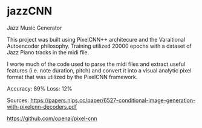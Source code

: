 # jazzCNN
Jazz Music Generator

This project was built using PixelCNN++ architecure and the Varaitional Autoencoder philosophy.
Training utilized 20000 epochs with a dataset of Jazz Piano tracks in the midi file.

I worte much of the code used to parse the midi files and extract useful features (i.e. note duration, pitch) and convert it into a visual analytic pixel format that was utilized by the PixelCNN framework. 

Accuracy: 89%
Loss: 12%

Sources:
https://papers.nips.cc/paper/6527-conditional-image-generation-with-pixelcnn-decoders.pdf

https://github.com/openai/pixel-cnn
